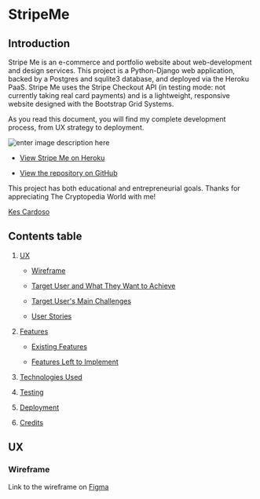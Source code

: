 # StripeMe

## Introduction


Stripe Me is an e-commerce and portfolio website about web-development and design services. This project is a Python-Django web application, backed by a Postgres and squlite3 database, and deployed via the Heroku PaaS. Stripe Me uses the Stripe Checkout API (in testing mode: not currently taking real card payments) and is a lightweight, responsive website designed with the Bootstrap Grid Systems.  
  
As you read this document, you will find my complete development process, from UX strategy to deployment. 

![enter image description here](https://raw.githubusercontent.com/kescardoso/stripeme/master/media/project-present.png)

-   [View Stripe Me on Heroku](https://kika-stripe-me.herokuapp.com/)
    
-   [View the repository on GitHub](https://github.com/kescardoso/stripeme)
    
This project has both educational and entrepreneurial goals.
Thanks for appreciating The Cryptopedia World with me!

[Kes Cardoso](http://www.kescardoso.com/)

## Contents table

1.  [UX](https://github.com/kescardoso/stripeme#ux)
    
    -   [Wireframe](https://github.com/kescardoso/stripeme#wireframe)
        
    -   [Target User and What They Want to Achieve](https://github.com/kescardoso/stripeme#who-is-the-target-user)
        
    -   [Target User's Main Challenges](https://github.com/kescardoso/stripeme#main-challenges)
        
    -   [User Stories](https://github.com/kescardoso/stripeme#user-stories)
        
2.  [Features](https://github.com/kescardoso/stripeme#features)
    
    -   [Existing Features](https://github.com/kescardoso/stripeme#existing-features)
        
    -   [Features Left to Implement](https://github.com/kescardoso/stripeme#features-left-to-implement)
        
3.  [Technologies Used](https://github.com/kescardoso/stripeme#technologies-used)
    
4.  [Testing](https://github.com/kescardoso/stripeme#testing)
    
5.  [Deployment](https://github.com/kescardoso/stripeme#deployment)
    
6.  [Credits](https://github.com/kescardoso/stripeme#credits)
    
## UX

### Wireframe

Link to the wireframe on [Figma](https://www.figma.com/file/onwkxg3NFMtijcRfl83X8N/StripeMe?node-id=0%3A1)